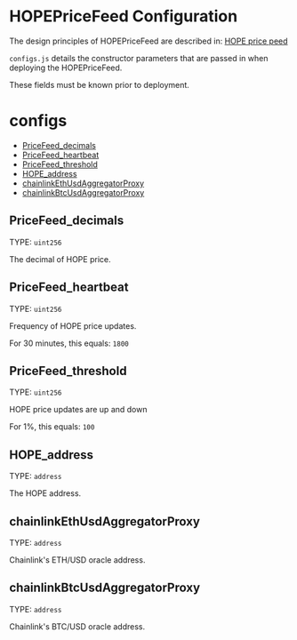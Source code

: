 # HOPEPriceFeed Configuration

The design principles of HOPEPriceFeed are described in: [HOPE price peed](./HOPEPriceFeed.pdf)

`configs.js` details the constructor parameters that are passed in when deploying the HOPEPriceFeed.

These fields must be known prior to deployment.

# configs

- [PriceFeed_decimals](#pricefeed_decimals)
- [PriceFeed_heartbeat](#pricefeed_heartbeat)
- [PriceFeed_threshold](#pricefeed_threshold)
- [HOPE_address](#hope_address)
- [chainlinkEthUsdAggregatorProxy](#chainlinkethusdaggregatorproxy)
- [chainlinkBtcUsdAggregatorProxy](#chainlinkbtcusdaggregatorproxy)

## PriceFeed_decimals

TYPE: `uint256`

The decimal of HOPE price.

## PriceFeed_heartbeat

TYPE: `uint256`

Frequency of HOPE price updates.

For 30 minutes, this equals: `1800`

## PriceFeed_threshold

TYPE: `uint256`

HOPE price updates are up and down

For 1%, this equals: `100`

## HOPE_address

TYPE: `address`

The HOPE address.

## chainlinkEthUsdAggregatorProxy

TYPE: `address`

Chainlink's ETH/USD oracle address.

## chainlinkBtcUsdAggregatorProxy

TYPE: `address`

Chainlink's BTC/USD oracle address.
